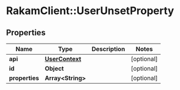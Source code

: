 # RakamClient::UserUnsetProperty

## Properties
Name | Type | Description | Notes
------------ | ------------- | ------------- | -------------
**api** | [**UserContext**](UserContext.md) |  | [optional] 
**id** | **Object** |  | [optional] 
**properties** | **Array&lt;String&gt;** |  | [optional] 


